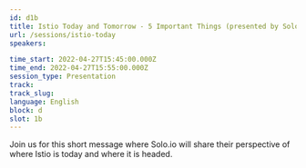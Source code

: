```yaml
---
id: d1b
title: Istio Today and Tomorrow - 5 Important Things (presented by Solo.io)
url: /sessions/istio-today
speakers:

time_start: 2022-04-27T15:45:00.000Z
time_end: 2022-04-27T15:55:00.000Z
session_type: Presentation
track: 
track_slug: 
language: English
block: d
slot: 1b
---
```


Join us for this short message where Solo.io will share their perspective of where Istio is today and where it is headed.